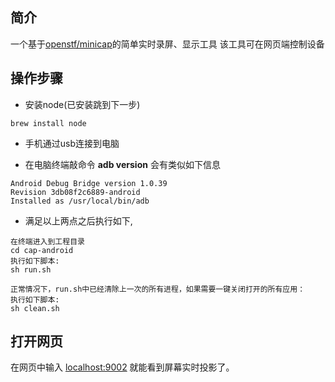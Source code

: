 ## 简介
一个基于[openstf/minicap](https://github.com/openstf/minicap)的简单实时录屏、显示工具
该工具可在网页端控制设备

## 操作步骤
- 安装node(已安装跳到下一步)

```
brew install node
```
- 手机通过usb连接到电脑

- 在电脑终端敲命令 **adb version** 会有类似如下信息

```
Android Debug Bridge version 1.0.39
Revision 3db08f2c6889-android
Installed as /usr/local/bin/adb
```
- 满足以上两点之后执行如下,

```
在终端进入到工程目录
cd cap-android
执行如下脚本:
sh run.sh

正常情况下，run.sh中已经清除上一次的所有进程，如果需要一键关闭打开的所有应用：
执行如下脚本:
sh clean.sh
```
## 打开网页
在网页中输入 [localhost:9002](localhost:9002) 就能看到屏幕实时投影了。
